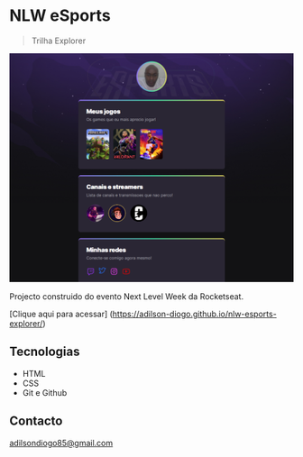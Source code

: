 # NLW eSports 
> Trilha Explorer

![preview](./github/preview.png)

Projecto construido do evento Next Level Week da Rocketseat.

[Clique aqui para acessar]
(https://adilson-diogo.github.io/nlw-esports-explorer/)

## Tecnologias

- HTML
- CSS
- Git e Github

## Contacto

adilsondiogo85@gmail.com